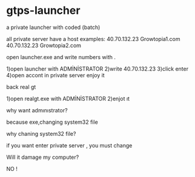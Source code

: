 # gtps-launcher
a private launcher with coded (batch)

all private server have a host
examples:
40.70.132.23 Growtopia1.com
40.70.132.23 Growtopia2.com

open launcher.exe and write numbers with .

1)open launcher with ADMİNİSTRATOR
2)write 40.70.132.23
3)click enter
4)open accont in private server enjoy it

  back real gt

1)open realgt.exe with ADMİNİSTRATOR
2)enjot ıt

why want admınıstrator?

because exe,changing system32 file


why chaning system32 file?

if you want enter private server , you must change


Will it damage my computer?

NO !
